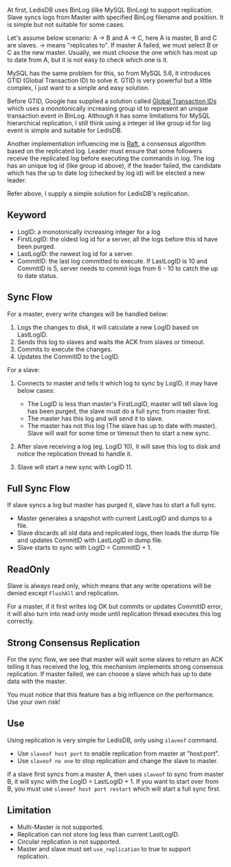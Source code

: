 At first, LedisDB uses BinLog (like MySQL BinLog) to support replication. Slave syncs logs from Master with specified BinLog filename and position. It is simple but not suitable for some cases. 

Let's assume below scenario: A -> B and A -> C, here A is master, B and C are slaves. -> means "replicates to". If master A failed, we must select B or C as the new master. Usually, we must choose the one which has most up to date from A, but it is not easy to check which one is it.

MySQL has the same problem for this, so from MySQL 5.6, it introduces GTID (Global Transaction ID) to solve it. GTID is very powerful but a little complex, I just want to a simple and easy solution.

Before GTID, Google has supplied a solution called [Global Transaction IDs](https://code.google.com/p/google-mysql-tools/wiki/GlobalTransactionIds) which uses a monotonically increasing group id to represent an unique transaction event in BinLog. Although it has some limitations for MySQL hierarchical replication, I still think using a integer id like group id for log event is simple and suitable for LedisDB.

Another implementation influencing me is [Raft](http://raftconsensus.github.io/), a consensus algorithm based on the replicated log. Leader must ensure that some followers receive the replicated log before executing the commands in log. The log has an unique log id (like group id above), if the leader failed, the candidate which has the up to date log (checked by log id) will be elected a new leader. 

Refer above, I supply a simple solution for LedisDB's replication.

## Keyword

+ LogID: a monotonically increasing integer for a log
+ FirstLogID: the oldest log id for a server, all the logs before this id have been purged.
+ LastLogID: the newest log id for a server.
+ CommitID: the last log committed to execute. If LastLogID is 10 and CommitID is 5, server needs to commit logs from 6 - 10 to catch the up to date status.

## Sync Flow

For a master, every write changes will be handled below:

1. Logs the changes to disk, it will calculate a new LogID based on LastLogID.
2. Sends this log to slaves and waits the ACK from slaves or timeout.
3. Commits to execute the changes.
4. Updates the CommitID to the LogID.

For a slave:

1. Connects to master and tells it which log to sync by LogID, it may have below cases:
    
    + The LogID is less than master's FirstLogID, master will tell slave log has been purged, the slave must do a full sync from master first.
    + The master has this log and will send it to slave.
    + The master has not this log (The slave has up to date with master). Slave will wait for some time or timeout then to start a new sync.

2. After slave receiving a log (eg. LogID 10), it will save this log to disk and notice the replication thread to handle it.
3. Slave will start a new sync with LogID 11.


## Full Sync Flow

If slave syncs a log but master has purged it, slave has to start a full sync.

+ Master generates a snapshot with current LastLogID and dumps to a file.
+ Slave discards all old data and replicated logs, then loads the dump file and updates CommitID with LastLogID in dump file.
+ Slave starts to sync with LogID = CommitID + 1.

## ReadOnly

Slave is always read only, which means that any write operations will be denied except `FlushAll` and replication.

For a master, if it first writes log OK but commits or updates CommitID error, it will also turn into read only mode until replication thread executes this log correctly.

## Strong Consensus Replication

For the sync flow, we see that master will wait some slaves to return an ACK telling it has received the log, this mechanism implements strong consensus replication. If master failed, we can choose a slave which has up to date data with the master. 

You must notice that this feature has a big influence on the performance. Use your own risk!

## Use 

Using replication is very simple for LedisDB, only using `slaveof` command.

+ Use `slaveof host port` to enable replication from master at "host:port".
+ Use `slaveof no one` to stop replication and change the slave to master. 

If a slave first syncs from a master A, then uses `slaveof` to sync from master B, it will sync with the LogID = LastLogID + 1. If you want to start over from B, you must use `slaveof host port restart` which will start a full sync first. 

## Limitation

+ Multi-Master is not supported.
+ Replication can not store log less than current LastLogID.
+ Circular replication is not supported.
+ Master and slave must set `use_replication` to true to support replication.

